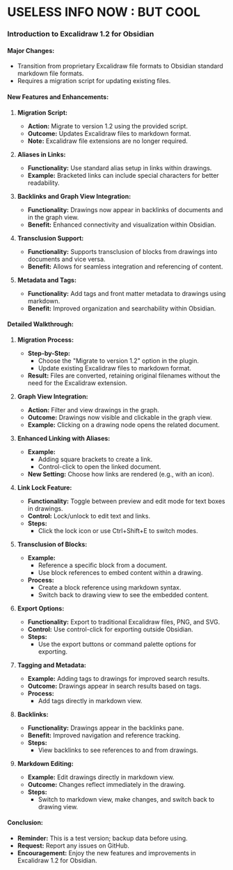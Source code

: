 
# USELESS INFO NOW : BUT COOL

### Introduction to Excalidraw 1.2 for Obsidian

#### Major Changes:

- Transition from proprietary Excalidraw file formats to Obsidian standard markdown file formats.
- Requires a migration script for updating existing files.

#### New Features and Enhancements:

1. **Migration Script:**
    
    - **Action:** Migrate to version 1.2 using the provided script.
    - **Outcome:** Updates Excalidraw files to markdown format.
    - **Note:** Excalidraw file extensions are no longer required.
2. **Aliases in Links:**
    
    - **Functionality:** Use standard alias setup in links within drawings.
    - **Example:** Bracketed links can include special characters for better readability.
3. **Backlinks and Graph View Integration:**
    
    - **Functionality:** Drawings now appear in backlinks of documents and in the graph view.
    - **Benefit:** Enhanced connectivity and visualization within Obsidian.
4. **Transclusion Support:**
    
    - **Functionality:** Supports transclusion of blocks from drawings into documents and vice versa.
    - **Benefit:** Allows for seamless integration and referencing of content.
5. **Metadata and Tags:**
    
    - **Functionality:** Add tags and front matter metadata to drawings using markdown.
    - **Benefit:** Improved organization and searchability within Obsidian.

#### Detailed Walkthrough:

1. **Migration Process:**
    
    - **Step-by-Step:**
        - Choose the "Migrate to version 1.2" option in the plugin.
        - Update existing Excalidraw files to markdown format.
    - **Result:** Files are converted, retaining original filenames without the need for the Excalidraw extension.
2. **Graph View Integration:**
    
    - **Action:** Filter and view drawings in the graph.
    - **Outcome:** Drawings now visible and clickable in the graph view.
    - **Example:** Clicking on a drawing node opens the related document.
3. **Enhanced Linking with Aliases:**
    
    - **Example:**
        - Adding square brackets to create a link.
        - Control-click to open the linked document.
    - **New Setting:** Choose how links are rendered (e.g., with an icon).
4. **Link Lock Feature:**
    
    - **Functionality:** Toggle between preview and edit mode for text boxes in drawings.
    - **Control:** Lock/unlock to edit text and links.
    - **Steps:**
        - Click the lock icon or use Ctrl+Shift+E to switch modes.
5. **Transclusion of Blocks:**
    
    - **Example:**
        - Reference a specific block from a document.
        - Use block references to embed content within a drawing.
    - **Process:**
        - Create a block reference using markdown syntax.
        - Switch back to drawing view to see the embedded content.
6. **Export Options:**
    
    - **Functionality:** Export to traditional Excalidraw files, PNG, and SVG.
    - **Control:** Use control-click for exporting outside Obsidian.
    - **Steps:**
        - Use the export buttons or command palette options for exporting.
7. **Tagging and Metadata:**
    
    - **Example:** Adding tags to drawings for improved search results.
    - **Outcome:** Drawings appear in search results based on tags.
    - **Process:**
        - Add tags directly in markdown view.
8. **Backlinks:**
    
    - **Functionality:** Drawings appear in the backlinks pane.
    - **Benefit:** Improved navigation and reference tracking.
    - **Steps:**
        - View backlinks to see references to and from drawings.
9. **Markdown Editing:**
    
    - **Example:** Edit drawings directly in markdown view.
    - **Outcome:** Changes reflect immediately in the drawing.
    - **Steps:**
        - Switch to markdown view, make changes, and switch back to drawing view.

#### Conclusion:

- **Reminder:** This is a test version; backup data before using.
- **Request:** Report any issues on GitHub.
- **Encouragement:** Enjoy the new features and improvements in Excalidraw 1.2 for Obsidian.
